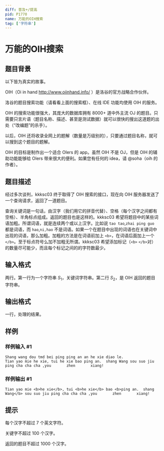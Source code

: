 ```yaml
---
diff: 普及+/提高
pid: P1770
name: 万能的OIH搜索
tag: ['字符串']
---
```

# 万能的OIH搜索
## 题目背景

以下皆为真实的故事。

OIH（Oi in hand <http://www.oiinhand.info/> ）是洛谷的官方战略合作伙伴。

洛谷的题目搜索功能（请看看上面的搜索框）、在线 IDE 功能均使用 OIH 的服务。

OIH 的搜索功能很强大，其庞大的数据库拥有 $8000+$ 道中外主流 OJ 的题目。只需要只言片语（题目名称、描述、甚至是测试数据）就可以很快的搜出这道题的出处（“改编题”的杀手）。

以后，OIH 还将收录全网上的题解（数量是万级别的），只要通过题目名称，就可以搜到这个题目的题解。

OIH 的目标是制作出一个适合 OIers 的 app。虽然 OIH 不是 OJ，但是 OIH 的辅助功能能够给 OIers 带来很大的便利。如果您有任何的 idea，请 @soha（oih 的作者）。
## 题目描述

经过多次谈判，kkksc03 终于取得了 OIH 搜索的接口，现在向 OIH 服务器发送了一个查询请求，返回了一道题目。

查询关键词是一句话，由汉字（我们用它的拼音代替）、空格（每个汉字之间都有空格）、半角标点组成。返回的题目也是这样的。kkksc03 希望将题目中的某些词语加粗。所谓词语，就是连续两个或以上汉字。比如说 `tao tao`,`zhai ping guo` 都是词语，而 `hao`,`ni,hao` 不是词语。如果一个在题目中出现的词语也在关键词中出现的词语，那么加粗。加粗的方法是在词语前加上 `<b>`，在词语后面加上一个 `</b>`。至于标点符号么加不加粗无所谓。kkksc03 希望添加标记（`<b>` `</b>`对）的数量尽可能少，而且每个标记之间的的字符数最少。
## 输入格式

两行。第一行为一个字符串 $S_1$，关键词字符串。第二行 $S_2$，是 OIH 返回的题目字符串。

## 输出格式

一行，处理的结果。
## 样例

### 样例输入 #1
```
Shang wang dou tmd bei ping ping an an he xie diao le.
Tian yao mie he xie, tui he xie bao ping an.  shang Wang sou suo jiu ping cha cha cha ,you       zhen       xiang!
```
### 样例输出 #1
```
Tian yao mie <b>he xie</b>, tui <b>he xie</b> bao <b>ping an.  shang Wang</b> sou suo jiu ping cha cha cha ,you       zhen       xiang!
```
## 提示

每个汉字不超过 $7$ 个英文字符。

关键字不超过 $100$ 个汉字。

返回的题目不超过 $1000$ 个汉字。
